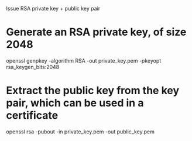Issue RSA private key + public key pair
# Generate an RSA private key, of size 2048


openssl genpkey -algorithm RSA -out private_key.pem -pkeyopt rsa_keygen_bits:2048

# Extract the public key from the key pair, which can be used in a certificate
openssl rsa -pubout -in private_key.pem -out public_key.pem
